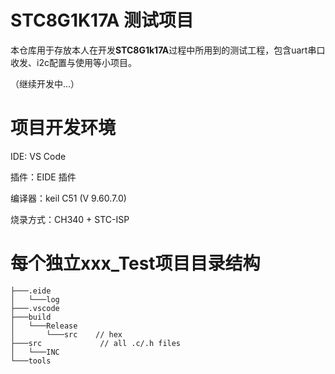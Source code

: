 # STC8G1K17A 测试项目

本仓库用于存放本人在开发**STC8G1k17A**过程中所用到的测试工程，包含uart串口收发、i2c配置与使用等小项目。

（继续开发中...）

# 项目开发环境

  IDE: VS Code
  
  插件：EIDE 插件
  
  编译器：keil C51 (V 9.60.7.0)
  
  烧录方式：CH340 + STC-ISP

# 每个独立xxx_Test项目目录结构
```
├───.eide
│   └───log
├───.vscode
├───build
│   └───Release
│       └───src    // hex
├───src             // all .c/.h files
│   └───INC
└───tools
```
